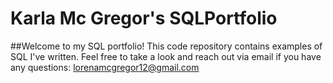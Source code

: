 # Karla Mc Gregor's SQLPortfolio
##Welcome to my SQL portfolio! This code repository contains examples of SQL I've written. Feel free to take a look and reach out via email if you have any questions:
lorenamcgregor12@gmail.com
